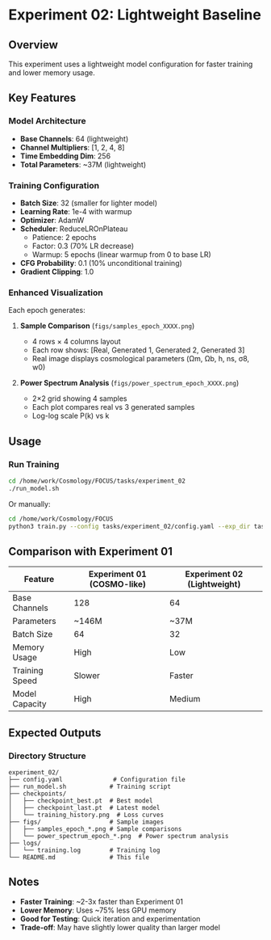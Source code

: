 # Experiment 02: Lightweight Baseline

## Overview
This experiment uses a lightweight model configuration for faster training and lower memory usage.

## Key Features

### Model Architecture
- **Base Channels**: 64 (lightweight)
- **Channel Multipliers**: [1, 2, 4, 8]
- **Time Embedding Dim**: 256
- **Total Parameters**: ~37M (lightweight)

### Training Configuration
- **Batch Size**: 32 (smaller for lighter model)
- **Learning Rate**: 1e-4 with warmup
- **Optimizer**: AdamW
- **Scheduler**: ReduceLROnPlateau
  - Patience: 2 epochs
  - Factor: 0.3 (70% LR decrease)
  - Warmup: 5 epochs (linear warmup from 0 to base LR)
- **CFG Probability**: 0.1 (10% unconditional training)
- **Gradient Clipping**: 1.0

### Enhanced Visualization
Each epoch generates:
1. **Sample Comparison** (`figs/samples_epoch_XXXX.png`)
   - 4 rows × 4 columns layout
   - Each row shows: [Real, Generated 1, Generated 2, Generated 3]
   - Real image displays cosmological parameters (Ωm, Ωb, h, ns, σ8, w0)

2. **Power Spectrum Analysis** (`figs/power_spectrum_epoch_XXXX.png`)
   - 2×2 grid showing 4 samples
   - Each plot compares real vs 3 generated samples
   - Log-log scale P(k) vs k

## Usage

### Run Training
```bash
cd /home/work/Cosmology/FOCUS/tasks/experiment_02
./run_model.sh
```

Or manually:
```bash
cd /home/work/Cosmology/FOCUS
python3 train.py --config tasks/experiment_02/config.yaml --exp_dir tasks/experiment_02
```

## Comparison with Experiment 01

| Feature | Experiment 01 (COSMO-like) | Experiment 02 (Lightweight) |
|---------|----------------------------|------------------------------|
| Base Channels | 128 | 64 |
| Parameters | ~146M | ~37M |
| Batch Size | 64 | 32 |
| Memory Usage | High | Low |
| Training Speed | Slower | Faster |
| Model Capacity | High | Medium |

## Expected Outputs

### Directory Structure
```
experiment_02/
├── config.yaml              # Configuration file
├── run_model.sh            # Training script
├── checkpoints/
│   ├── checkpoint_best.pt  # Best model
│   ├── checkpoint_last.pt  # Latest model
│   └── training_history.png  # Loss curves
├── figs/                   # Sample images
│   ├── samples_epoch_*.png # Sample comparisons
│   └── power_spectrum_epoch_*.png  # Power spectrum analysis
├── logs/
│   └── training.log        # Training log
└── README.md               # This file
```

## Notes
- **Faster Training**: ~2-3x faster than Experiment 01
- **Lower Memory**: Uses ~75% less GPU memory
- **Good for Testing**: Quick iteration and experimentation
- **Trade-off**: May have slightly lower quality than larger model